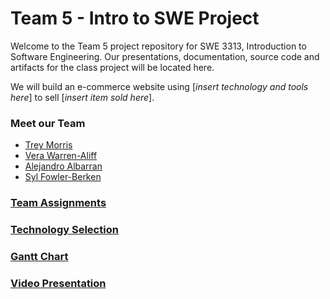 # Team 5 - Intro to SWE Project

  Welcome to the Team 5 project repository for SWE 3313, Introduction to Software Engineering.
  Our presentations, documentation, source code and artifacts for the class project will be located here.

  We will build an e-commerce website using [*insert technology and tools here*] to sell [*insert item sold here*].

### Meet our Team
  - [Trey Morris](trey_morris-résumé.md)
  - [Vera Warren-Aliff](vera_warren_aliff-résumé.md)
  - [Alejandro Albarran](alejandro_albarran-résumé.md)
  - [Syl Fowler-Berken](syl_fowler_berken-résumé.md)

### [Team Assignments](team-assignments.md)

### [Technology Selection](technology-selection.md)

### [Gantt Chart]()

### [Video Presentation]()
